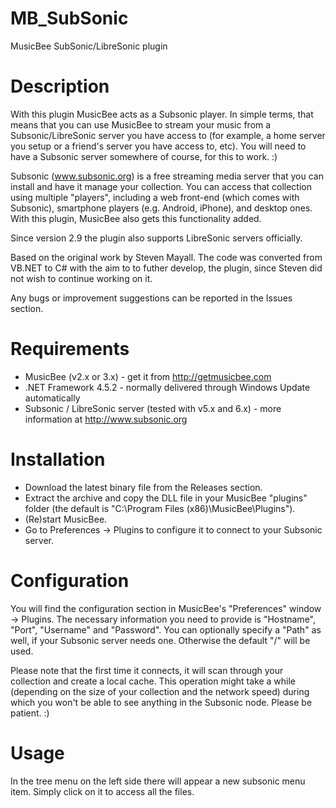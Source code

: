 # MB_SubSonic
MusicBee SubSonic/LibreSonic plugin

Description
===========
With this plugin MusicBee acts as a Subsonic player.
In simple terms, that means that you can use MusicBee to stream your music from a Subsonic/LibreSonic server you have access to (for example, a home server you setup or a friend's server you have access to, etc). You will need to have a Subsonic server somewhere of course, for this to work. :)

Subsonic (www.subsonic.org) is a free streaming media server that you can install and have it manage your collection. You can access that collection using multiple "players", including a web front-end (which comes with Subsonic), smartphone players (e.g. Android, iPhone), and desktop ones. With this plugin, MusicBee also gets this functionality added.

Since version 2.9 the plugin also supports LibreSonic servers officially.

Based on the original work by Steven Mayall. The code was converted from VB.NET to C# with the aim to to futher develop, the plugin, since Steven did not wish to continue working on it.

Any bugs or improvement suggestions can be reported in the Issues section.

Requirements
============
- MusicBee (v2.x or 3.x) - get it from http://getmusicbee.com
- .NET Framework 4.5.2 - normally delivered through Windows Update automatically
- Subsonic / LibreSonic server (tested with v5.x and 6.x) - more information at http://www.subsonic.org

Installation
============
- Download the latest binary file from the Releases section.
- Extract the archive and copy the DLL file in your MusicBee "plugins" folder (the default is "C:\Program Files (x86)\MusicBee\Plugins\"). 
- (Re)start MusicBee.
- Go to Preferences -> Plugins to configure it to connect to your Subsonic server.

Configuration
=============
You will find the configuration section in MusicBee's "Preferences" window -> Plugins.
The necessary information you need to provide is "Hostname", "Port", "Username" and "Password".
You can optionally specify a "Path" as well, if your Subsonic server needs one. Otherwise the default "/" will be used.

Please note that the first time it connects, it will scan through your collection and create a local cache. This operation might take a while (depending on the size of your collection and the network speed) during which you won't be able to see anything in the Subsonic node. Please be patient. :)

Usage
=============
In the tree menu on the left side there will appear a new subsonic menu item.
Simply click on it to access all the files.
